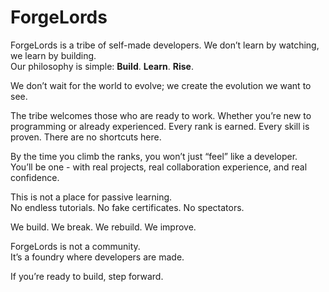 # ForgeLords

ForgeLords is a tribe of self-made developers. We don’t learn by watching,
we learn by building.  
Our philosophy is simple: **Build**. **Learn**. **Rise**.

We don’t wait for the world to evolve; we create the evolution we want to see.

The tribe welcomes those who are ready to work. Whether you’re new to
programming or already experienced.
Every rank is earned. Every skill is proven. There are no shortcuts here.

By the time you climb the ranks, you won’t just “feel” like a developer.  
You’ll be one - with real projects, real collaboration experience, and real confidence.

This is not a place for passive learning.  
No endless tutorials. No fake certificates. No spectators.

We build. We break. We rebuild. We improve.

ForgeLords is not a community.  
It’s a foundry where developers are made.

If you’re ready to build, step forward.

